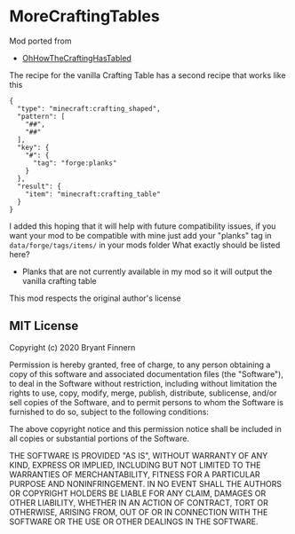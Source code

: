 # MoreCraftingTables

Mod ported from 
- [OhHowTheCraftingHasTabled](https://github.com/P3NG00/OhHowTheCraftingHasTabled)

The recipe for the vanilla Crafting Table has a second recipe that works like this 

```
{
  "type": "minecraft:crafting_shaped",
  "pattern": [
    "##",
    "##"
  ],
  "key": {
    "#": {
      "tag": "forge:planks"
    }
  },
  "result": {
    "item": "minecraft:crafting_table"
  }
}

```

I added this hoping that it will help with future compatibility issues, if you want your mod to be compatible with mine just add your "planks" tag in 
` data/forge/tags/items/ ` in your mods folder
 What exactly should be listed here?
 - Planks that are not currently available in my mod so it will output the vanilla crafting table

This mod respects the original author's license

## MIT License

Copyright (c) 2020 Bryant Finnern

Permission is hereby granted, free of charge, to any person obtaining a copy
of this software and associated documentation files (the "Software"), to deal
in the Software without restriction, including without limitation the rights
to use, copy, modify, merge, publish, distribute, sublicense, and/or sell
copies of the Software, and to permit persons to whom the Software is
furnished to do so, subject to the following conditions:

The above copyright notice and this permission notice shall be included in all
copies or substantial portions of the Software.

THE SOFTWARE IS PROVIDED "AS IS", WITHOUT WARRANTY OF ANY KIND, EXPRESS OR
IMPLIED, INCLUDING BUT NOT LIMITED TO THE WARRANTIES OF MERCHANTABILITY,
FITNESS FOR A PARTICULAR PURPOSE AND NONINFRINGEMENT. IN NO EVENT SHALL THE
AUTHORS OR COPYRIGHT HOLDERS BE LIABLE FOR ANY CLAIM, DAMAGES OR OTHER
LIABILITY, WHETHER IN AN ACTION OF CONTRACT, TORT OR OTHERWISE, ARISING FROM,
OUT OF OR IN CONNECTION WITH THE SOFTWARE OR THE USE OR OTHER DEALINGS IN THE
SOFTWARE.
